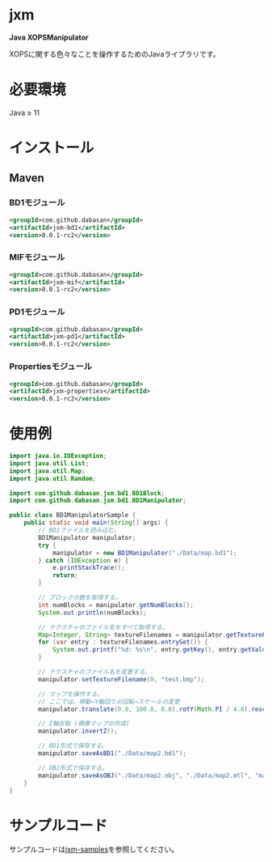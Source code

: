# jxm

**Java XOPSManipulator**

XOPSに関する色々なことを操作するためのJavaライブラリです。

# 必要環境

Java ≥ 11

# インストール

## Maven

### BD1モジュール

```xml
<groupId>com.github.dabasan</groupId>
<artifactId>jxm-bd1</artifactId>
<version>0.0.1-rc2</version>
```

### MIFモジュール

```xml
<groupId>com.github.dabasan</groupId>
<artifactId>jxm-mif</artifactId>
<version>0.0.1-rc2</version>
```

### PD1モジュール

```xml
<groupId>com.github.dabasan</groupId>
<artifactId>jxm-pd1</artifactId>
<version>0.0.1-rc2</version>
```

### Propertiesモジュール

```xml
<groupId>com.github.dabasan</groupId>
<artifactId>jxm-properties</artifactId>
<version>0.0.1-rc2</version>
```

# 使用例

```java
import java.io.IOException;
import java.util.List;
import java.util.Map;
import java.util.Random;

import com.github.dabasan.jxm.bd1.BD1Block;
import com.github.dabasan.jxm.bd1.BD1Manipulator;

public class BD1ManipulatorSample {
	public static void main(String[] args) {
		// BD1ファイルを読み込む。
		BD1Manipulator manipulator;
		try {
			manipulator = new BD1Manipulator("./Data/map.bd1");
		} catch (IOException e) {
			e.printStackTrace();
			return;
		}

		// ブロックの数を取得する。
		int numBlocks = manipulator.getNumBlocks();
		System.out.println(numBlocks);

		// テクスチャのファイル名をすべて取得する。
		Map<Integer, String> textureFilenames = manipulator.getTextureFilenames();
		for (var entry : textureFilenames.entrySet()) {
			System.out.printf("%d: %s\n", entry.getKey(), entry.getValue());
		}

		// テクスチャのファイル名を変更する。
		manipulator.setTextureFilename(0, "test.bmp");

		// マップを操作する。
		// ここでは、移動→Y軸回りの回転→スケールの変更
		manipulator.translate(0.0, 100.0, 0.0).rotY(Math.PI / 4.0).rescale(1.0, 2.0, 1.0);

		// Z軸反転 (鏡像マップの作成)
		manipulator.invertZ();

		// BD1形式で保存する。
		manipulator.saveAsBD1("./Data/map2.bd1");

		// OBJ形式で保存する。
		manipulator.saveAsOBJ("./Data/map2.obj", "./Data/map2.mtl", "map2.mtl", true);
	}
}
```

# サンプルコード

サンプルコードは[jxm-samples](https://github.com/Dabasan/jxm-samples)を参照してください。


